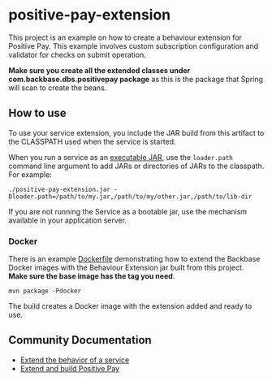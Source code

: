 # positive-pay-extension
This project is an example on how to create a behaviour extension for Positive Pay.
This example involves custom subscription configuration and validator for checks on submit operation.

**Make sure you create all the extended classes under com.backbase.dbs.positivepay package** as this is the package 
that Spring will scan to create the beans.

## How to use

To use your service extension, you include the JAR build from this artifact to the CLASSPATH used when the service is
started.


When you run a service as an [executable JAR](https://docs.spring.io/spring-boot/docs/current/reference/htmlsingle/#executable-jar-property-launcher-features),
use the `loader.path` command line argument to add JARs or directories of JARs to the classpath. For example:

```
./positive-pay-extension.jar -Dloader.path=/path/to/my.jar,/path/to/my/other.jar,/path/to/lib-dir
```

If you are not running the Service as a bootable jar, use the mechanism available in your application server.

### Docker

There is an example [Dockerfile](Dockerfile) demonstrating how to extend the Backbase Docker images
with the Behaviour Extension jar built from this project. **Make sure the base image has the tag you need**.

    mvn package -Pdocker

The build creates a Docker image with the extension added and ready to use.

## Community Documentation

* [Extend the behavior of a service](https://community.backbase.com/documentation/ServiceSDK/latest/extend_service_behavior)
* [Extend and build Positive Pay](https://community.backbase.com/documentation/DBS/latest/positive_pay_eb)

